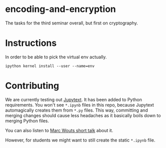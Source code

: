 # encoding-and-encryption

The tasks for the third seminar overall, but first on cryptography.

# Instructions

In order to be able to pick the virtual env actually.
```
ipython kernel install --user --name=env
```

# Contributing

We are currently testing out [Jupytext](https://jupytext.readthedocs.io/en/latest/index.html).
It has been added to Python requirements. You won't see `*.ipynb` files in this
repo, because Jupytext automagically creates them from `*.py` files. This way,
committing and merging changes should cause less headaches as it basically boils
down to merging Python files.

You can also listen to [Marc Wouts short
talk](https://www.youtube.com/watch?v=SDYdeVfMh48) about it.

However, for students we might want to still create the static `*.ipynb` file.
